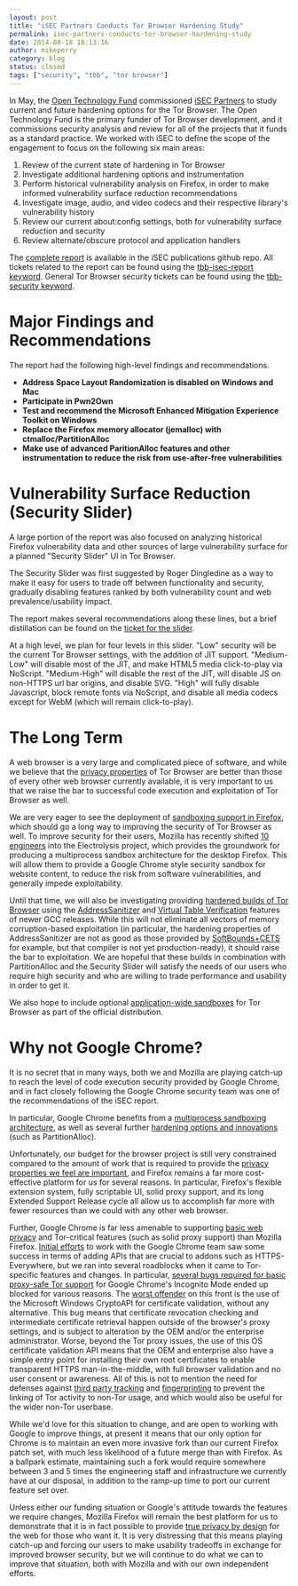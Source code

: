 ```yaml
---
layout: post
title: "iSEC Partners Conducts Tor Browser Hardening Study"
permalink: isec-partners-conducts-tor-browser-hardening-study
date: 2014-08-18 18:13:16
author: mikeperry
category: blog
status: closed
tags: ["security", "tbb", "tor browser"]
---
```


In May, the [Open Technology Fund](https://www.opentechfund.org/) commissioned [iSEC Partners](https://www.isecpartners.com/) to study current and future hardening options for the Tor Browser. The Open Technology Fund is the primary funder of Tor Browser development, and it commissions security analysis and review for all of the projects that it funds as a standard practice. We worked with iSEC to define the scope of the engagement to focus on the following six main areas:

1.  Review of the current state of hardening in Tor Browser
2.  Investigate additional hardening options and instrumentation
3.  Perform historical vulnerability analysis on Firefox, in order to make informed vulnerability surface reduction recommendations
4.  Investigate image, audio, and video codecs and their respective library's vulnerability history
5.  Review our current about:config settings, both for vulnerability surface reduction and security
6.  Review alternate/obscure protocol and application handlers

  
The [complete report](https://github.com/iSECPartners/publications/tree/master/reports/Tor%20Browser%20Bundle) is available in the iSEC publications github repo. All tickets related to the report can be found using the [tbb-isec-report keyword](https://trac.torproject.org/projects/tor/query?status=!closed&keywords=~tbb-isec-report). General Tor Browser security tickets can be found using the [tbb-security keyword](https://trac.torproject.org/projects/tor/query?status=!closed&keywords=~tbb-security).

Major Findings and Recommendations
==================================

The report had the following high-level findings and recommendations.

-   **Address Space Layout Randomization is disabled on Windows and Mac**
-   **Participate in Pwn2Own**
-   **Test and recommend the Microsoft Enhanced Mitigation Experience Toolkit on Windows**
-   **Replace the Firefox memory allocator (jemalloc) with ctmalloc/PartitionAlloc**
-   **Make use of advanced ParitionAlloc features and other instrumentation to reduce the risk from use-after-free vulnerabilities**

Vulnerability Surface Reduction (Security Slider)
=================================================

A large portion of the report was also focused on analyzing historical Firefox vulnerability data and other sources of large vulnerability surface for a planned "Security Slider" UI in Tor Browser.

The Security Slider was first suggested by Roger Dingledine as a way to make it easy for users to trade off between functionality and security, gradually disabling features ranked by both vulnerability count and web prevalence/usability impact.

The report makes several recommendations along these lines, but a brief distillation can be found on the [ticket for the slider](https://trac.torproject.org/projects/tor/ticket/9387#comment:43).

At a high level, we plan for four levels in this slider. "Low" security will be the current Tor Browser settings, with the addition of JIT support. "Medium-Low" will disable most of the JIT, and make HTML5 media click-to-play via NoScript. "Medium-High" will disable the rest of the JIT, will disable JS on non-HTTPS url bar origins, and disable SVG. "High" will fully disable Javascript, block remote fonts via NoScript, and disable all media codecs except for WebM (which will remain click-to-play).

The Long Term
=============

A web browser is a very large and complicated piece of software, and while we believe that the [privacy properties](https://www.torproject.org/projects/torbrowser/design/#privacy) of Tor Browser are better than those of every other web browser currently available, it is very important to us that we raise the bar to successful code execution and exploitation of Tor Browser as well.

We are very eager to see the deployment of [sandboxing support in Firefox](https://wiki.mozilla.org/Security/Sandbox), which should go a long way to improving the security of Tor Browser as well. To improve security for their users, Mozilla has recently shifted [10 engineers](https://groups.google.com/forum/#!searchin/mozilla.dev.platform/e10s/mozilla.dev.platform/q0Ku_8j26Pc/OtHXnNThv0IJ) into the Electrolysis project, which provides the groundwork for producing a multiprocess sandbox architecture for the desktop Firefox. This will allow them to provide a Google Chrome style security sandbox for website content, to reduce the risk from software vulnerabilities, and generally impede exploitability.

Until that time, we will also be investigating providing [hardened builds of Tor Browser](https://trac.torproject.org/projects/tor/ticket/10599) using the [AddressSanitizer](https://code.google.com/p/address-sanitizer/wiki/AddressSanitizer) and [Virtual Table Verification](https://gcc.gnu.org/wiki/vtv) features of newer GCC releases. While this will not eliminate all vectors of memory corruption-based exploitation (in particular, the hardening properties of AddressSanitizer are not as good as those provided by [SoftBounds+CETS](www.github.com/santoshn/softboundcets-34/) for example, but that compiler is not yet production-ready), it should raise the bar to exploitation. We are hopeful that these builds in combination with PartitionAlloc and the Security Slider will satisfy the needs of our users who require high security and who are willing to trade performance and usability in order to get it.

We also hope to include optional [application-wide sandboxes](https://trac.torproject.org/projects/tor/ticket/5791) for Tor Browser as part of the official distribution.

Why not Google Chrome?
======================

It is no secret that in many ways, both we and Mozilla are playing catch-up to reach the level of code execution security provided by Google Chrome, and in fact closely following the Google Chrome security team was one of the recommendations of the iSEC report.

In particular, Google Chrome benefits from a [multiprocess sandboxing architecture](http://www.chromium.org/Home/chromium-security/guts), as well as several further [hardening options and innovations](http://www.chromium.org/Home/chromium-security/brag-sheet) (such as PartitionAlloc).

Unfortunately, our budget for the browser project is still very constrained compared to the amount of work that is required to provide the [privacy properties we feel are important](https://www.torproject.org/projects/torbrowser/design/#privacy), and Firefox remains a far more cost-effective platform for us for several reasons. In particular, Firefox's flexible extension system, fully scriptable UI, solid proxy support, and its long Extended Support Release cycle all allow us to accomplish far more with fewer resources than we could with any other web browser.

Further, Google Chrome is far less amenable to supporting [basic web privacy](https://www.torproject.org/projects/torbrowser/design/#privacy) and Tor-critical features (such as solid proxy support) than Mozilla Firefox. [Initial efforts](https://blog.torproject.org/blog/google-chrome-incognito-mode-tor-and-fingerprinting) to work with the Google Chrome team saw some success in terms of adding APIs that are crucial to addons such as HTTPS-Everywhere, but we ran into several roadblocks when it came to Tor-specific features and changes. In particular, [several bugs required for basic proxy-safe Tor support](https://trac.torproject.org/projects/tor/wiki/doc/ImportantGoogleChromeBugs#ProxyBypassBugs) for Google Chrome's Incognito Mode ended up blocked for various reasons. The [worst offender](https://code.google.com/p/chromium/issues/detail?id=80722) on this front is the use of the Microsoft Windows CryptoAPI for certificate validation, without any alternative. This bug means that certificate revocation checking and intermediate certificate retrieval happen outside of the browser's proxy settings, and is subject to alteration by the OEM and/or the enterprise administrator. Worse, beyond the Tor proxy issues, the use of this OS certificate validation API means that the OEM and enterprise also have a simple entry point for installing their own root certificates to enable transparent HTTPS man-in-the-middle, with full browser validation and no user consent or awareness. All of this is not to mention the need for defenses against [third party tracking](https://www.torproject.org/projects/torbrowser/design/#identifier-linkability) and [fingerprinting](https://www.torproject.org/projects/torbrowser/design/#fingerprinting-linkability) to prevent the linking of Tor activity to non-Tor usage, and which would also be useful for the wider non-Tor userbase.

While we'd love for this situation to change, and are open to working with Google to improve things, at present it means that our only option for Chrome is to maintain an even more invasive fork than our current Firefox patch set, with much less likelihood of a future merge than with Firefox. As a ballpark estimate, maintaining such a fork would require somewhere between 3 and 5 times the engineering staff and infrastructure we currently have at our disposal, in addition to the ramp-up time to port our current feature set over.

Unless either our funding situation or Google's attitude towards the features we require changes, Mozilla Firefox will remain the best platform for us to demonstrate that it is in fact possible to provide [true privacy by design](http://www.w3.org/2012/dnt-ws/position-papers/21.pdf) for the web for those who want it. It is very distressing that this means playing catch-up and forcing our users to make usability tradeoffs in exchange for improved browser security, but we will continue to do what we can to improve that situation, both with Mozilla and with our own independent efforts.

